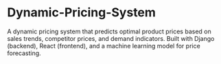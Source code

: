 # Dynamic-Pricing-System
A dynamic pricing system that predicts optimal product prices based on sales trends, competitor prices, and demand indicators. Built with Django (backend), React (frontend), and a machine learning model for price forecasting.
